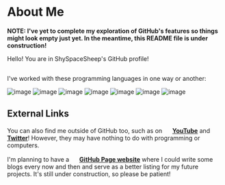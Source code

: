 # About Me
**NOTE: I've yet to complete my exploration of GitHub's features so things might look empty just yet.
In the meantime, this README file is under construction!**

Hello! You are in ShySpaceSheep's GitHub profile!

## 
I've worked with these programming languages in one way or another:

![image](https://user-images.githubusercontent.com/82251402/152732531-8761efb5-09bc-4ecf-a6cf-eb47b26ecabc.png)
![image](https://user-images.githubusercontent.com/82251402/152732567-01c76043-eac7-442d-82f6-6f2e8220aacc.png)
![image](https://user-images.githubusercontent.com/82251402/152732326-9b7ba73e-8436-48eb-b2c3-687b366a50a5.png)
![image](https://user-images.githubusercontent.com/82251402/152732411-1025d770-412b-4a34-996d-0fd58ed987ed.png)
![image](https://user-images.githubusercontent.com/82251402/152731717-b0ea03e2-e27f-40fc-a101-3c21c6e2c5ec.png)
![image](https://user-images.githubusercontent.com/82251402/152732014-ebeee432-6190-4f69-bef7-a054be691b9f.png)
![image](https://user-images.githubusercontent.com/82251402/152732127-ec9abc00-745d-43a8-be63-6056ed5f29b0.png)

## External Links
You can also find me outside of GitHub too, such as on <img src="https://user-images.githubusercontent.com/82251402/152758397-28aa6b6e-08a2-4a95-8d45-16d9526fa5c4.png" width="16" height="16"> **[YouTube](https://www.youtube.com/channel/UCw34j64pg8LohupWa2aAt_w)** and <img src="https://user-images.githubusercontent.com/82251402/152759009-7b4707be-3d9d-4aa6-9e85-a7052d07ca9a.png" width="16" height="16"> **[Twitter](https://twitter.com/shyspacesheep)**! However, they may have nothing to do with programming or computers.

I'm planning to have a <img src="https://user-images.githubusercontent.com/82251402/152759821-c78e1c96-9724-4996-8e41-16dafddee36b.png" width="16" height="16"> **[GitHub Page website](https://shyspacesheep.github.io)** where I could write some blogs every now and then and serve as a better listing for my future projects. It's still under construction, so please be patient!
